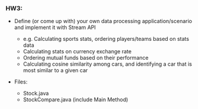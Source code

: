 ### HW3:
* Define (or come up with) your own data processing
application/scenario and implement it with Stream
API
    * e.g. Calculating sports stats, ordering players/teams
based on stats data
    * Calculating stats on currency exchange rate
    * Ordering mutual funds based on their performance
    * Calculating cosine similarity among cars, and identifying a car that is most similar to a given car

* Files:
    * Stock.java
    * StockCompare.java (include Main Method)